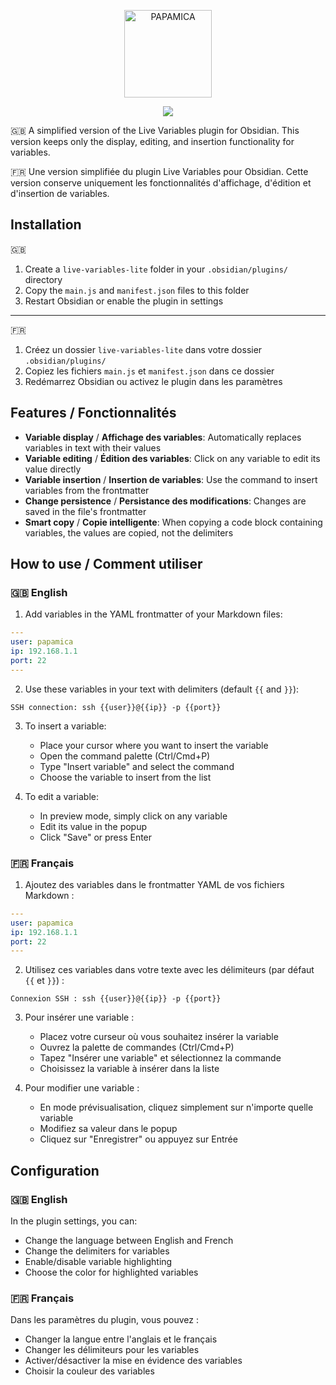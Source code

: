 <p align="center">
  <a href="https://mickaelasseline.com">
    <img src="https://zupimages.net/up/20/04/7vtd.png" width="140px" alt="PAPAMICA" />
  </a>
</p>

<p align="center">
  <a href="#"><img src="https://readme-typing-svg.herokuapp.com?center=true&vCenter=true&lines=Simple+Live+Variable;"></a>
</p>

🇬🇧 A simplified version of the Live Variables plugin for Obsidian. This version keeps only the display, editing, and insertion functionality for variables.

🇫🇷 Une version simplifiée du plugin Live Variables pour Obsidian. Cette version conserve uniquement les fonctionnalités d'affichage, d'édition et d'insertion de variables.

## Installation
🇬🇧
1. Create a `live-variables-lite` folder in your `.obsidian/plugins/` directory
2. Copy the `main.js` and `manifest.json` files to this folder
3. Restart Obsidian or enable the plugin in settings

---
🇫🇷
1. Créez un dossier `live-variables-lite` dans votre dossier `.obsidian/plugins/`
2. Copiez les fichiers `main.js` et `manifest.json` dans ce dossier
3. Redémarrez Obsidian ou activez le plugin dans les paramètres

## Features / Fonctionnalités

- **Variable display** / **Affichage des variables**: Automatically replaces variables in text with their values
- **Variable editing** / **Édition des variables**: Click on any variable to edit its value directly
- **Variable insertion** / **Insertion de variables**: Use the command to insert variables from the frontmatter
- **Change persistence** / **Persistance des modifications**: Changes are saved in the file's frontmatter
- **Smart copy** / **Copie intelligente**: When copying a code block containing variables, the values are copied, not the delimiters

## How to use / Comment utiliser

### 🇬🇧 English

1. Add variables in the YAML frontmatter of your Markdown files:
```yaml
---
user: papamica
ip: 192.168.1.1
port: 22
---
```

2. Use these variables in your text with delimiters (default `{{` and `}}`):
```
SSH connection: ssh {{user}}@{{ip}} -p {{port}}
```

3. To insert a variable:
   - Place your cursor where you want to insert the variable
   - Open the command palette (Ctrl/Cmd+P)
   - Type "Insert variable" and select the command
   - Choose the variable to insert from the list

4. To edit a variable:
   - In preview mode, simply click on any variable
   - Edit its value in the popup
   - Click "Save" or press Enter

### 🇫🇷 Français

1. Ajoutez des variables dans le frontmatter YAML de vos fichiers Markdown :
```yaml
---
user: papamica
ip: 192.168.1.1
port: 22
---
```

2. Utilisez ces variables dans votre texte avec les délimiteurs (par défaut `{{` et `}}`) :
```
Connexion SSH : ssh {{user}}@{{ip}} -p {{port}}
```

3. Pour insérer une variable :
   - Placez votre curseur où vous souhaitez insérer la variable
   - Ouvrez la palette de commandes (Ctrl/Cmd+P)
   - Tapez "Insérer une variable" et sélectionnez la commande
   - Choisissez la variable à insérer dans la liste

4. Pour modifier une variable :
   - En mode prévisualisation, cliquez simplement sur n'importe quelle variable
   - Modifiez sa valeur dans le popup
   - Cliquez sur "Enregistrer" ou appuyez sur Entrée

## Configuration

### 🇬🇧 English

In the plugin settings, you can:
- Change the language between English and French
- Change the delimiters for variables
- Enable/disable variable highlighting
- Choose the color for highlighted variables

### 🇫🇷 Français

Dans les paramètres du plugin, vous pouvez :
- Changer la langue entre l'anglais et le français
- Changer les délimiteurs pour les variables
- Activer/désactiver la mise en évidence des variables
- Choisir la couleur des variables